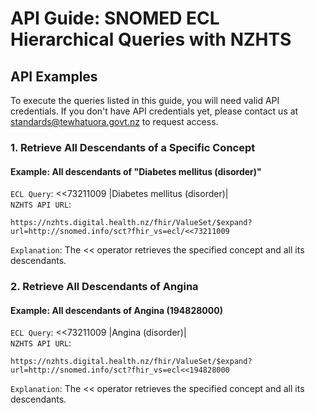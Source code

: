 # API Guide: SNOMED ECL Hierarchical Queries with NZHTS
## API Examples

To execute the queries listed in this guide, you will need valid API credentials. If you don't have API
credentials yet, please contact us at standards@tewhatuora.govt.nz to request access.

### 1. Retrieve All Descendants of a Specific Concept
#### Example: All descendants of "Diabetes mellitus (disorder)"
`ECL Query`: <<73211009 |Diabetes mellitus (disorder)|  
`NZHTS API URL`:
```code
https://nzhts.digital.health.nz/fhir/ValueSet/$expand?url=http://snomed.info/sct?fhir_vs=ecl/<<73211009
```
`Explanation`:
The << operator retrieves the specified concept and all its descendants.

### 2. Retrieve All Descendants of Angina
#### Example: All descendants of Angina (194828000)
`ECL Query`: <<73211009 |Angina (disorder)|  
`NZHTS API URL`:
```code
https://nzhts.digital.health.nz/fhir/ValueSet/$expand?url=http://snomed.info/sct?fhir_vs=ecl<<194828000
```
`Explanation`:
The << operator retrieves the specified concept and all its descendants.